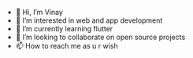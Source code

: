 - 👋 Hi, I’m Vinay
- 👀 I’m interested in web and app development
- 🌱 I’m currently learning flutter 
- 💞️ I’m looking to collaborate on open source projects
- 📫 How to reach me as u r wish 

<!---
vinay252002/vinay252002 is a ✨ special ✨ repository because its `README.md` (this file) appears on your GitHub profile.
You can click the Preview link to take a look at your changes.
--->

